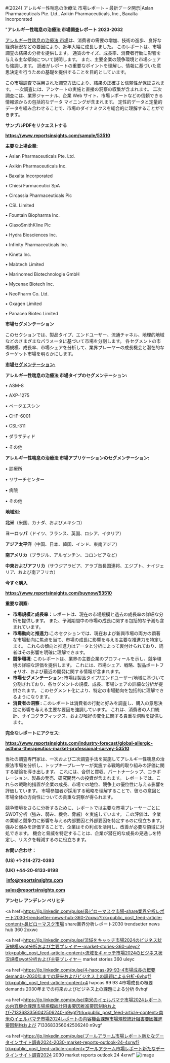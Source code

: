 #(2024) アレルギー性喘息の治療法 市場レポート – 最新データ開示|Aslan Pharmaceuticals Pte. Ltd., Axikin Pharmaceuticals,  Inc., Baxalta Incorporated

"<strong>アレルギー性喘息の治療法 市場調査レポート 2023-2032</strong>

<a href=https://www.reportsinsights.com/sample/53510>アレルギー性喘息の治療法 市場</a>は、消費者の需要の増加、技術の進歩、良好な経済状況などの要因により、近年大幅に成長しました。 このレポートは、市場調査の結果の分析を提供します。 通貨のサイズ、成長率、消費者行動に影響を与える主な傾向について説明します。 また、主要企業の競争環境と市場シェアも強調します。 読者がレポートの重要なポイントを理解し、情報に基づいた意思決定を行うための基礎を提供することを目的としています。

この市場調査で採用された調査方法により、結果の正確さと信頼性が保証されます。 一次調査には、アンケートの実施と直接の洞察の収集が含まれます。 二次調査には、業界ジャーナル、企業 Web サイト、市場レポートなどの信頼できる情報源からの包括的なデータ マイニングが含まれます。 定性的データと定量的データを組み合わせることで、市場のダイナミクスを総合的に理解することができます。

<strong><b>サンプルPDFをリクエストする</b></strong>

<a href=https://www.reportsinsights.com/sample/53510><strong><u>https://www.reportsinsights.com/sample/53510</u></strong></a>

<strong>主要な上場企業:</strong>

• Aslan Pharmaceuticals Pte. Ltd.

• Axikin Pharmaceuticals  Inc.

• Baxalta Incorporated

• Chiesi Farmaceutici SpA

• Circassia Pharmaceuticals Plc

• CSL Limited

• Fountain Biopharma Inc.

• GlaxoSmithKline Plc

• Hydra Biosciences  Inc.

• Infinity Pharmaceuticals  Inc.

• Kineta  Inc.

• Mabtech Limited

• Marinomed Biotechnologie GmbH

• Mycenax Biotech Inc.

• NeoPharm Co.  Ltd.

• Oxagen Limited

• Panacea Biotec Limited

<strong>市場セグメンテーション</strong>

このセクションでは、製品タイプ、エンドユーザー、流通チャネル、地理的地域などのさまざまなパラメータに基づいて市場を分割します。 各セグメントの市場規模、成長率、市場シェアを分析して、業界プレーヤーの成長機会と潜在的なターゲット市場を明らかにします。

<strong><u>市場セグメンテーション</u></strong><strong><u>:</u></strong>

<strong>アレルギー性喘息の治療法 市場タイプのセグメンテーション:</strong>

• ASM-8

• AXP-1275

• ベータエスシン

• CHF-6001

• CSL-311

• ダラザティド

• その他

<strong>アレルギー性喘息の治療法 市場アプリケーションのセグメンテーション:</strong>

• 診療所

• リサーチセンター

• 病院

• その他

<strong><u>地域別</u></strong><strong><u>:</u></strong>

<strong>北米</strong>（米国、カナダ、およびメキシコ）

<strong>ヨーロッパ</strong>（ドイツ、フランス、英国、ロシア、イタリア）

<strong>アジア太平洋</strong>（中国、日本、韓国、インド、東南アジア）

<strong>南アメリカ</strong>（ブラジル、アルゼンチン、コロンビアなど）

<strong>中東およびアフリカ</strong>（サウジアラビア、アラブ首長国連邦、エジプト、ナイジェリア、および南アフリカ）

<strong>今すぐ購入</strong>

<a href=https://www.reportsinsights.com/buynow/53510><strong><u>https://www.reportsinsights.com/buynow/53510</u></strong></a>

<strong>重要な洞察:</strong>
<ul>
  <li><strong>市場規模と成長率：</strong>レポートは、現在の市場規模と過去の成長率の詳細な分析を提供します。 また、予測期間中の市場の成長に関する包括的な予測も含まれています。</li>
  <li><strong>市場動向と推進力:</strong>このセクションでは、現在および新興市場の両方の顕著な市場動向に焦点を当て、市場の成長に影響を与える主要な推進力を特定します。 これらの傾向と推進力はデータと分析によって裏付けられており、読者はその影響を明確に理解できます。</li>
  <li><strong>競争環境</strong>: このレポートは、業界の主要企業のプロフィールを示し、競争環境の詳細な評価を提供します。 これには、市場シェア、戦略、製品ポートフォリオ、および最近の開発に関する情報が含まれます。</li>
  <li><strong>市場セグメンテーション: </strong>市場は製品タイプ/エンドユーザー/地域に基づいて分割されており、各セグメントの規模、成長、市場シェアの詳細な分析が提供されます。 このセグメント化により、特定の市場動向を包括的に理解できるようになります。</li>
  <li><strong>消費者の洞察 : </strong>このレポートは消費者の行動と好みを調査し、購入の意思決定に影響を与える主要な要因を強調しています。 これは、消費者の人口統計、サイコグラフィックス、および嗜好の変化に関する貴重な洞察を提供します。</li>
</ul>
<strong>完全なレポートにアクセス:</strong>

<a href=https://www.reportsinsights.com/industry-forecast/global-allergic-asthma-therapeutics-market-professional-survey-53510><strong><u><b>https://www.reportsinsights.com/industry-forecast/global-allergic-asthma-therapeutics-market-professional-survey-53510</b></u></strong></a>

当社の調査専門家は、一次および二次調査手法を実施してアレルギー性喘息の治療法市場を分析し、トップキープレーヤーが実施する戦略的取り組みの評価に関する結論を導き出します。 これには、合併と買収、パートナーシップ、コラボレーション、製品の発売、研究開発への投資が含まれます。 レポートでは、これらの戦略的措置が企業の成長、市場での地位、競争上の優位性に与える影響を評価しています。 市場参加者が採用する戦略を理解することで、彼らの意図と市場全体の方向性についての貴重な洞察が得られます。

競争環境をさらに分析するために、レポートでは主要な市場プレーヤーごとにSWOT分析（強み、弱み、機会、脅威）を実施しています。 この評価は、企業の業績と競争力に影響を与える内部要因と外部要因を特定するのに役立ちます。 強みと弱みを評価することで、企業はその利点を活用し、改善が必要な領域に対処できます。 機会と脅威を特定することは、企業が潜在的な成長の見通しを特定し、リスクを軽減するのに役立ちます。

<strong>お問い合わせ：</strong>

<strong>(US) +1-214-272-0393</strong>

<strong>(UK) +44-20-8133-9198</strong>

<strong> </strong><a href=info@reportsinsights.com><strong><u>info@reportsinsights.com</u></strong></a>

<a href=sales@reportsinsights.com><strong><u>sales@reportsinsights.com</u></strong></a>

<strong>アンセレ アンデレン ベリヒテ</strong>

<a href=https://jp.linkedin.com/pulse/鼻ピローマスク市場-share業界分析レポート2030-trendsetter-news-hub-360-2oxwc?trk=public_post_feed-article-content>鼻ピローマスク市場 share業界分析レポート2030 trendsetter news hub 360 2oxwc</a>

<a href=https://jp.linkedin.com/pulse/流域をキャッチ市場2024のビジネス状況規模swot分析および主要プレイヤー-market-stories-360-uleyc?trk=public_post_feed-article-content>流域をキャッチ市場2024のビジネス状況規模swot分析および主要プレイヤー market stories 360 uleyc</a>

<a href=https://jp.linkedin.com/pulse/4-hapcas-99-93-4市場成長の概要demands-2030年までの将来およびビジネス上の課題による分析-6vhqf?trk=public_post_feed-article-content>4 hapcas 99 93 4市場成長の概要demands 2030年までの将来およびビジネス上の課題による分析 6vhqf</a>

<a href=https://jp.linkedin.com/pulse/南米のイェルバマテ市場2024レポートの内容機会課題市場規模統計阻害要因推進要因制約および-7133683356042506240-n9vgf?trk=public_post_feed-article-content>南米のイェルバマテ市場2024レポートの内容機会課題市場規模統計阻害要因推進要因制約および 7133683356042506240 n9vgf</a>

<a href=https://jp.linkedin.com/pulse/プールアラーム市場レポート新たなデータインサイト調査2024-2030-market-reports-outlook-24-4xrwf?trk=public_post_feed-article-content>プールアラーム市場レポート新たなデータインサイト調査2024 2030 market reports outlook 24 4xrwf</a>"
![image](https://github.com/aanak123/RIMarketer1/assets/158471119/49626cec-b47d-4a35-8cb3-a0620a945e6c)
